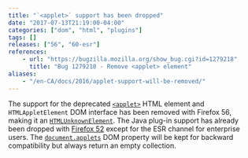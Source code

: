 ```yaml
---
title: "`<applet>` support has been dropped"
date: "2017-07-13T21:19:00-04:00"
categories: ["dom", "html", "plugins"]
tags: []
releases: ["56", "60-esr"]
references:
    - url: "https://bugzilla.mozilla.org/show_bug.cgi?id=1279218"
      title: "Bug 1279218 - Remove <applet> element"
aliases:
    - "/en-CA/docs/2016/applet-support-will-be-removed/"
---
```

The support for the deprecated [`<applet>`](https://developer.mozilla.org/docs/Web/HTML/Element/applet) HTML element and `HTMLAppletElement` DOM interface has been removed with Firefox 56, making it an [`HTMLUnknownElement`](https://developer.mozilla.org/docs/Web/API/HTMLUnknownElement). The Java plug-in support has already been dropped with [Firefox 52](https://www.fxsitecompat.dev/en-CA/docs/2016/plug-in-support-has-been-dropped-other-than-flash/) except for the ESR channel for enterprise users. The [`document.applets`](https://developer.mozilla.org/docs/Web/API/Document/applets) DOM property will be kept for backward compatibility but always return an empty collection.
